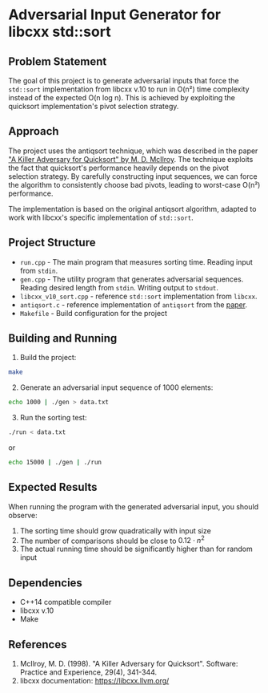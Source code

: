 # Adversarial Input Generator for libcxx std::sort

## Problem Statement

The goal of this project is to generate adversarial inputs that force the `std::sort` implementation from libcxx v.10 to run in O(n²) time complexity instead of the expected O(n log n). This is achieved by exploiting the quicksort implementation's pivot selection strategy.

## Approach

The project uses the antiqsort technique, which was described in the paper ["A Killer Adversary for Quicksort" by M. D. McIlroy](https://www.cs.dartmouth.edu/~doug/mdmspe.pdf). The technique exploits the fact that quicksort's performance heavily depends on the pivot selection strategy. By carefully constructing input sequences, we can force the algorithm to consistently choose bad pivots, leading to worst-case O(n²) performance.

The implementation is based on the original antiqsort algorithm, adapted to work with libcxx's specific implementation of `std::sort`.

## Project Structure

- `run.cpp` - The main program that measures sorting time. Reading input from `stdin`.
- `gen.cpp` - The utility program that generates adversarial sequences.
   Reading desired length from `stdin`. Writing output to `stdout`.
- `libcxx_v10_sort.cpp` - reference `std::sort` implementation from `libcxx`.
- `antiqsort.c` - reference implementation of `antiqsort` from the [paper](https://www.cs.dartmouth.edu/~doug/mdmspe.pdf).
- `Makefile` - Build configuration for the project

## Building and Running

1. Build the project:

```bash
make
```

2. Generate an adversarial input sequence of 1000 elements:

```bash
echo 1000 | ./gen > data.txt
```

3. Run the sorting test:

```bash
./run < data.txt
```

or

```bash
echo 15000 | ./gen | ./run
```

## Expected Results

When running the program with the generated adversarial input, you should observe:

1. The sorting time should grow quadratically with input size
2. The number of comparisons should be close to $0.12 \cdot n^2$
3. The actual running time should be significantly higher than for random input

## Dependencies

- C++14 compatible compiler
- libcxx v.10
- Make

## References

1. McIlroy, M. D. (1998). "A Killer Adversary for Quicksort". Software: Practice and Experience, 29(4), 341-344.
2. libcxx documentation: <https://libcxx.llvm.org/>
